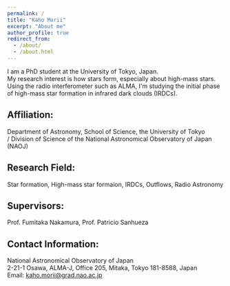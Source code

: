 ```yaml
---
permalink: /
title: "Kaho Morii"
excerpt: "About me"
author_profile: true
redirect_from: 
  - /about/
  - /about.html
---
```

I am a PhD student at the University of Tokyo, Japan. 
<br>
My research interest is how stars form, especially about high-mass stars. 
Using the radio interferometer such as ALMA, I'm studying the initial phase of high-mass star formation in infrared dark clouds (IRDCs). 

## Affiliation: 

Department of Astronomy, School of Science, the University of Tokyo 
<br>
/ Division of Science of the National Astronomical Observatory of Japan (NAOJ)


## Research Field: 
Star formation, High-mass star formaion, IRDCs, Outflows, Radio Astronomy

## Supervisors:
Prof. Fumitaka Nakamura, Prof. Patricio Sanhueza

## Contact Information:
National Astronomical Observatory of Japan
<br>
2-21-1 Osawa, ALMA-J, Office 205, Mitaka, Tokyo 181-8588, Japan
<br>
Email: kaho.morii@grad.nao.ac.jp
